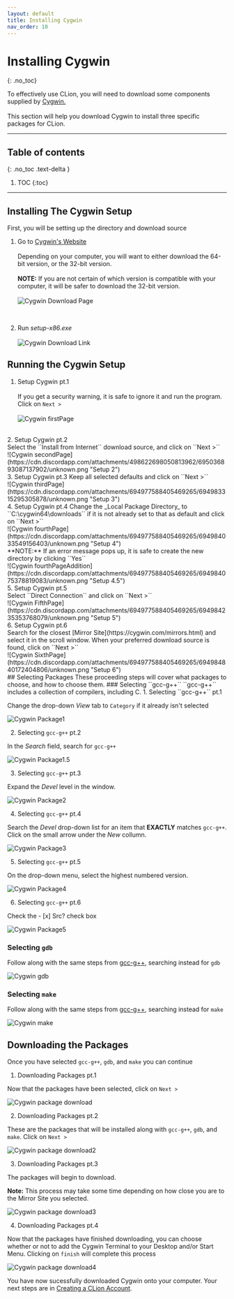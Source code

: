 ```yaml
---
layout: default
title: Installing Cygwin
nav_order: 10
---
```


# Installing Cygwin
{: .no_toc}

To effectively use CLion, you will need to download some components supplied by [Cygwin.](https://www.cygwin.com/)
<br/><br/>
This section will help you download Cygwin to install three specific packages for CLion.

<hr>

## Table of contents
{: .no_toc .text-delta }

1. TOC
{:toc}

---

## Installing The Cygwin Setup


First, you will be setting up the directory and download source 
1. Go to [Cygwin's Website](https://cygwin.com/install.html)<br/>  
  Depending on your computer, you will want to either download the 64-bit version, or the 32-bit version.<br/>  
  **NOTE:** If you are not certain of which version is compatible with your computer, it will be safer to download the 32-bit version.<br/>  
  ![Cygwin Download Page](https://cdn.discordapp.com/attachments/498622698050813962/695756069078564934/unknown.png "Download")
<br/>

2. Run _setup-x86.exe_<br/>  
  ![Cygwin Download Link](https://cdn.discordapp.com/attachments/498622698050813962/695036150854713416/unknown.png "Download2")

## Running the Cygwin Setup
1. Setup Cygwin pt.1<br/>  
  If you get a security warning, it is safe to ignore it and run the program. Click on ``Next >``<br/>  
  ![Cygwin firstPage](https://cdn.discordapp.com/attachments/694977588405469265/694983080238252053/unknown.png "Setup 1")
  <br/>
2. Setup Cygwin pt.2<br/>  
  Select the ``Install from Internet`` download source, and click on ``Next >``<br/>  
  ![Cygwin secondPage](https://cdn.discordapp.com/attachments/498622698050813962/695036893087137902/unknown.png "Setup 2")
  <br/>
3. Setup Cygwin pt.3  
  Keep all selected defaults and click on ``Next >``<br/>  
  ![Cygwin thirdPage](https://cdn.discordapp.com/attachments/694977588405469265/694983315295305878/unknown.png "Setup 3")
  <br/>
4. Setup Cygwin pt.4  
  Change the _Local Package Directory_ to ``C:\cygwin64\downloads`` if it is not already set to that as default and click on ``Next >``<br/>  
  ![Cygwin fourthPage](https://cdn.discordapp.com/attachments/694977588405469265/694984033549156403/unknown.png "Setup 4")  
  <br/>
  **NOTE:** If an error message pops up, it is safe to create the new directory by clicking ``Yes``<br/>  
  ![Cygwin fourthPageAddition](https://cdn.discordapp.com/attachments/694977588405469265/694984075378819083/unknown.png "Setup 4.5")
  <br/>
5. Setup Cygwin pt.5<br/>  
  Select ``Direct Connection`` and click on ``Next >``<br/>  
  ![Cygwin FifthPage](https://cdn.discordapp.com/attachments/694977588405469265/694984235353768079/unknown.png "Setup 5")
  <br/>
6. Setup Cygwin pt.6<br/>  
  Search for the closest [Mirror Site](https://cygwin.com/mirrors.html) and select it in the scroll window. When your preferred download source is found, click on ``Next >``<br/>  
![Cygwin SixthPage](https://cdn.discordapp.com/attachments/694977588405469265/694984840172404806/unknown.png "Setup 6")
<br/>
## Selecting Packages
These proceeding steps will cover what packages to choose, and how to choose them.
### Selecting ``gcc-g++``
``gcc-g++`` includes a collection of compilers, including C.
1. Selecting ``gcc-g++`` pt.1

  Change the drop-down _View_ tab to ``Category`` if it already isn't selected

  ![Cygwin Package1](https://cdn.discordapp.com/attachments/694977588405469265/696111097790595113/category.png "Package 1")
  <br/>

2. Selecting ``gcc-g++`` pt.2


  In the _Search_ field, search for ``gcc-g++``

  ![Cygwin Package1.5](https://cdn.discordapp.com/attachments/498622698050813962/695042959472590908/unknown.png "Package 1.5")
  <br/>

3. Selecting ``gcc-g++`` pt.3


  Expand the _Devel_ level in the window.

  ![Cygwin Package2](https://cdn.discordapp.com/attachments/498622698050813962/695039874658467940/unknown.png "Package 2")
  <br/>


4. Selecting ``gcc-g++`` pt.4


  Search the _Devel_ drop-down list for an item that **EXACTLY** matches ``gcc-g++``. Click on the small arrow under the _New_ collumn.

  ![Cygwin Package3](https://cdn.discordapp.com/attachments/498622698050813962/695040472485330984/unknown.png "Package 3")
  <br/>

5. Selecting ``gcc-g++`` pt.5


  On the drop-down menu, select the highest numbered version.

  ![Cygwin Package4](https://cdn.discordapp.com/attachments/498622698050813962/695041017744851014/unknown.png "Package 4")


6. Selecting ``gcc-g++`` pt.6


  Check the - [x] Src? check box

  ![Cygwin Package5](https://cdn.discordapp.com/attachments/498622698050813962/695041637331501126/unknown.png "Package 5")


### Selecting ``gdb``
Follow along with the same steps from [gcc-g++](https://go-maun.github.io/Keegan-Lawrance-User-Documentation/docs/Cygwin-Setup/#selecting-gcc-g), searching instead for ``gdb``

![Cygwin gdb](https://cdn.discordapp.com/attachments/498622698050813962/695043794910838894/unknown.png "gdb 1")
<br/>


### Selecting ``make``
Follow along with the same steps from [gcc-g++](https://go-maun.github.io/Keegan-Lawrance-User-Documentation/docs/Cygwin-Setup/#selecting-gcc-g), searching instead for ``make``

![Cygwin make](https://cdn.discordapp.com/attachments/498622698050813962/695044666927743026/unknown.png "make")
<br/>



## Downloading the Packages
Once you have selected ``gcc-g++``, ``gdb``, and ``make`` you can continue

1. Downloading Packages pt.1


  Now that the packages have been selected, click on ``Next >``

  ![Cygwin package download](https://cdn.discordapp.com/attachments/498622698050813962/695045219090956368/unknown.png "package download")
<br/>


2. Downloading Packages pt.2


  These are the packages that will be installed along with ``gcc-g++``, ``gdb``, and ``make``. Click on ``Next >``

  ![Cygwin package download2](https://cdn.discordapp.com/attachments/694977588405469265/694987045621202995/unknown.png "package download 2")
<br/>

3. Downloading Packages pt.3

  The packages will begin to download. 

  **Note:** This process may take some time depending on how close you are to the Mirror Site you selected.

  ![Cygwin package download3](https://cdn.discordapp.com/attachments/694977588405469265/694987084036833341/unknown.png "package download 3")
<br/>


4. Downloading Packages pt.4


  Now that the packages have finished downloading, you can choose whether or not to add the Cygwin Terminal to your Desktop and/or Start Menu. Clicking on ``finish`` will complete this process

  ![Cygwin package download4](https://cdn.discordapp.com/attachments/694977588405469265/694987469409615952/unknown.png "package download 4")
<br/>

You have now sucessfully downloaded Cygwin onto your computer. Your next steps are in [Creating a CLion Account](https://go-maun.github.io/Keegan-Lawrance-User-Documentation/docs/JetBrains-Account-Setup/).
